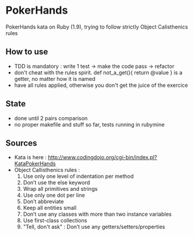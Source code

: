PokerHands
==========

PokerHands kata on Ruby (1.9), trying to follow strictly Object Calisthenics rules

How to use
----------
- TDD is mandatory : write 1 test -> make the code pass -> refactor
- don't cheat with the rules spirit. def not_a_get(){ return @value } is a getter, no matter how it is named
- have all rules applied, otherwise you don't get the juice of the exercice

State
-----
- done until 2 pairs comparison
- no proper makefile and stuff so far, tests running in rubymine

Sources
-------
- Kata is here : http://www.codingdojo.org/cgi-bin/index.pl?KataPokerHands
- Object Callisthenics rules :
	1.	Use only one level of indentation per method
	2.	Don’t use the else keyword
	3.	Wrap all primitives and strings
	4.	Use only one dot per line
	5.	Don’t abbreviate
	6.	Keep all entities small
	7.	Don’t use any classes with more than two instance variables
	8.	Use first-class collections
	9.	"Tell, don't ask" : Don’t use any getters/setters/properties
